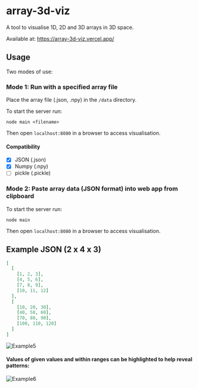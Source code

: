 # array-3d-viz
A tool to visualise 1D, 2D and 3D arrays in 3D space.

Available at: https://array-3d-viz.vercel.app/

## Usage 

Two modes of use:

###  Mode 1: Run with a specified array file

Place the array file (.json, .npy) in the <code>/data</code> directory.

To start the server run:
```
node main <filename>
```

Then open <code>localhost:8080</code> in a browser to access visualisation.

#### Compatibility 
- [x] JSON (.json) 
- [x] Numpy (.npy)    
- [ ] pickle (.pickle)    

### Mode 2: Paste array data (JSON format) into web app from clipboard

To start the server run:
```
node main
```

Then open <code>localhost:8080</code> in a browser to access visualisation.

## Example JSON (2 x 4 x 3)

```json
[
  [
    [1, 2, 3],
    [4, 5, 6],
    [7, 8, 9],
    [10, 11, 12]
  ],
  [
    [10, 20, 30],
    [40, 50, 60],
    [70, 80, 90],
    [100, 110, 120]
  ]
]
```
![Example5](https://user-images.githubusercontent.com/41476809/171648209-0aefce87-c66a-4483-b655-0e05259b60e0.png)

#### Values of given values and within ranges can be highlighted to help reveal patterns:

![Example6](https://user-images.githubusercontent.com/41476809/171648124-06b23bc9-fce3-4dd8-a57f-9ebc71eef517.png)


